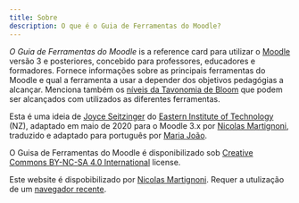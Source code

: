 ```yaml
---
title: Sobre
description: O que é o Guia de Ferramentas do Moodle?
---
```


_O Guia de Ferramentas do Moodle_ is a reference card para utilizar o [Moodle][moodle] versão 3 e posteriores, concebido para professores, educadores e formadores. Fornece informações sobre as principais ferramentas do Moodle e qual a ferramenta a usar a depender dos objetivos pedagógias a alcançar. Menciona também os [níveis da Tavonomia de Bloom][bloom] que podem ser alcançados com utilizados as diferentes ferramentas.

Esta é uma ideia de [Joyce Seitzinger](https://twitter.com/catspyjamasnz) do [Eastern Institute of Technology](https://www.eit.ac.nz/) (NZ), adaptado em maio de 2020 para o Moodle 3.x por [Nicolas Martignoni][nm], traduzido e adaptado para português por [Maria João](https://twitter.com/etutoria).

O Guisa de Ferramentas do Moodle é disponibilizado sob [Creative Commons BY-NC-SA 4.0 International][cc] license.

Este website é dispobibilizado por [Nicolas Martignoni][nm]. Requer a utulização de um [navegador recente][browser].

 [moodle]: https://moodle.org/
 [bloom]: https://pt.wikipedia.org/wiki/Taxonomia_dos_objetivos_educacionais
 [cc]: https://creativecommons.org/licenses/by-nc-sa/4.0/
 [browser]: https://browsehappy.com/
 [nm]: https://blog.martignoni.net/a-propos/
